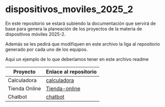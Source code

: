 # dispositivos_moviles_2025_2
En este repositorio se estará subiendo la documentación que servirá de base para genera la planeación de los proyectos de la materia de dispositivos móviles 2025-2.

Además se les pedirá que modifiquen en este archivo la liga al repositorio generado por cada uno de los equipos.

Aquí un ejemplo de lo que deberíamos tener en este archivo readme

| Proyecto           | Enlace al repositorio                                 |
|--------------------|------------------------------------------------------|
| Calculadora        | [calculadora](https://github.com/dispositivos_moviles_2025_2/calculadora)       |
| Tienda Online      | [Tienda-online](https://github.com/dispositivos_moviles_2025_2/tienda-online) |
| Chatbot            | [chatbot](https://github.com/dispositivos_moviles_2025_2/chatbot)           |
